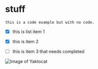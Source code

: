 # stuff

```
this is a code example but with no code.
```

- [x] this is list item 1
- [x] this is item 2
- [ ] this is item 3 that needs completed


![Image of Yaktocat](https://octodex.github.com/images/yaktocat.png)
